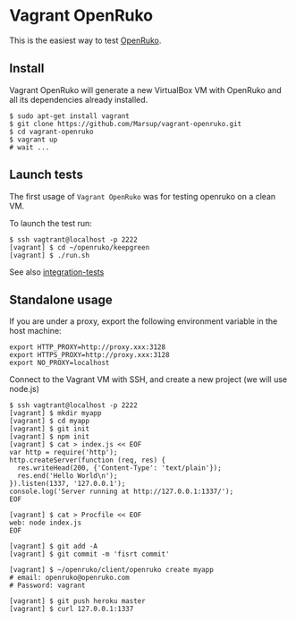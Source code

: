 # Vagrant OpenRuko

This is the easiest way to test [OpenRuko](https://github.com/openruko).

## Install

Vagrant OpenRuko will generate a new VirtualBox VM with OpenRuko and all its dependencies already installed.

```
$ sudo apt-get install vagrant
$ git clone https://github.com/Marsup/vagrant-openruko.git
$ cd vagrant-openruko
$ vagrant up
# wait ...
```

## Launch tests

The first usage of `Vagrant OpenRuko` was for testing openruko on a clean VM.

To launch the test run:

```
$ ssh vagtrant@localhost -p 2222
[vagrant] $ cd ~/openruko/keepgreen
[vagrant] $ ./run.sh
```

See also [integration-tests](https://github.com/openruko/integration-tests)

## Standalone usage

If you are under a proxy, export the following environment variable in the host machine:

```
export HTTP_PROXY=http://proxy.xxx:3128
export HTTPS_PROXY=http://proxy.xxx:3128
export NO_PROXY=localhost
```

Connect to the Vagrant VM with SSH, and create a new project (we will use node.js)

```
$ ssh vagtrant@localhost -p 2222
[vagrant] $ mkdir myapp
[vagrant] $ cd myapp
[vagrant] $ git init
[vagrant] $ npm init
[vagrant] $ cat > index.js << EOF
var http = require('http');
http.createServer(function (req, res) {
  res.writeHead(200, {'Content-Type': 'text/plain'});
  res.end('Hello World\n');
}).listen(1337, '127.0.0.1');
console.log('Server running at http://127.0.0.1:1337/');
EOF

[vagrant] $ cat > Procfile << EOF
web: node index.js
EOF

[vagrant] $ git add -A
[vagrant] $ git commit -m 'fisrt commit'

[vagrant] $ ~/openruko/client/openruko create myapp
# email: openruko@openruko.com
# Password: vagrant

[vagrant] $ git push heroku master
[vagrant] $ curl 127.0.0.1:1337
```



